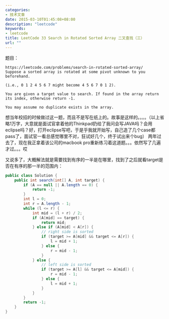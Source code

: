 ```yaml
---
categories:
- 技术文章
date: 2015-03-10T01:45:08+08:00
description: "leetcode"
keywords:
- leetcode
title: LeetCode 33 Search in Rotated Sorted Array 二叉查找（三）
url: ""
---
```


题目：

```
https://leetcode.com/problems/search-in-rotated-sorted-array/
Suppose a sorted array is rotated at some pivot unknown to you beforehand.

(i.e., 0 1 2 4 5 6 7 might become 4 5 6 7 0 1 2).

You are given a target value to search. If found in the array return its index, otherwise return -1.

You may assume no duplicate exists in the array.
```

想当年校招的时候做过这一题，而且不是写在纸上的。故事是这样的。。。。（以上省略1万字，大意就是面试官拿着他的Thinkpad扔给了我问会写JAVA吗？会用eclipse吗？好，打开eclipse写吧，于是乎我就开始写，自己造了几个case都pass了，面试官一看总感觉哪里不对，狂试好几个，终于试出来个bug）
两年过去了，现在我正拿着该公司的macbook pro重新练习着这道题。。。依然写了几遍才过。。。哎

又说多了，大概解法就是需要找到有序的一半是在哪里，找到了之后就看target是否在有序的那一半的范围内：

```java
public class Solution {  
    public int search(int[] A, int target) {  
        if (A == null || A.length == 0) {  
            return -1;  
        }  
        int l = 0;  
        int r = A.length - 1;  
        while (l <= r) {  
            int mid = (l + r) / 2;  
            if (A[mid] == target) {  
                return mid;  
            } else if (A[mid] < A[r]) {  
                // right side is sorted  
                if (target >= A[mid] && target <= A[r]) {  
                    l = mid + 1;  
                } else {  
                    r = mid - 1;  
                }  
            } else {  
                // left side is sorted  
                if (target >= A[l] && target <= A[mid]) {  
                    r = mid - 1;  
                } else {  
                    l = mid + 1;  
                }  
            }  
        }  
        return -1;  
    }  
}  
```
